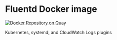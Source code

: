 # Fluentd Docker image

[![Docker Repository on Quay](https://quay.io/repository/widen/fluentd-k8s-cloudwatch-logs/status "Docker Repository on Quay")](https://quay.io/repository/widen/fluentd-k8s-cloudwatch-logs)


Kubernetes, systemd, and CloudWatch Logs plugins
